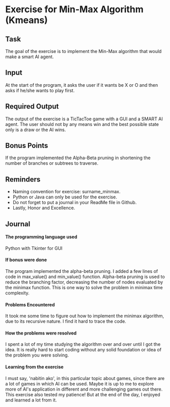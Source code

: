 # Exercise for Min-Max Algorithm (Kmeans)

## Task
 The goal of the exercise is to implement the Min-Max algorithm that would make a smart AI agent.

## Input
At the start of the program, it asks the user if it wants be X or O and then asks if he/she wants to play first.

## Required Output
The output of the exercise is a TicTacToe game with a GUI and a SMART AI agent. The user should not by any means win and the best possible state only is a draw or the AI wins.

## Bonus Points
If the program implemented the Alpha-Beta pruning in shortening the number of branches or subtrees to traverse.

## Reminders
- Naming convention for exercise: surname_minmax.
- Python or Java can only be used for the exercise.
- Do not forget to put a journal in your ReadMe file in Github.
- Lastly, Honor and Excellence.

## Journal
#### The programming language used
Python with Tkinter for GUI
#### If bonus were done
The program implemented the alpha-beta pruning. I added a few lines of code in max_value() and min_value() function. Alpha-beta pruning is used to reduce the branching factor, decreasing the number of nodes evaluated by the minimax function. This is one way to solve the problem in minimax time complexity.
#### Problems Encountered
It took me some time to figure out how to implement the minimax algorithm, due to its recursive nature. I find it hard to trace the code.
#### How the problems were resolved
I spent a lot of my time studying the algorithm over and over until I got the idea. It is really hard to start coding without any solid foundation or idea of the problem you were solving.
#### Learning from the exercise
I must say, 'nabitin ako', in this particular topic about games, since there are a lot of games in which AI can be used. Maybe it is up to me to explore more of AI's application in different and more challenging games out there. This exercise also tested my patience! But at the end of the day, I enjoyed and learned a lot from it.
